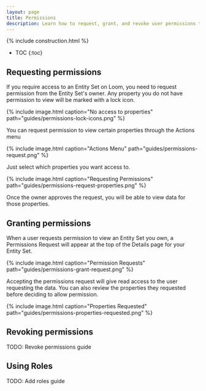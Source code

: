```yaml
---
layout: page
title: Permissions
description: Learn how to request, grant, and revoke user permissions to your dataset. Simplify user permissions with roles.
---
```


{% include construction.html %}

* TOC
{:toc}

## Requesting permissions

If you require access to an Entity Set on Loom, you need to request permission from the Entity Set's owner. Any property you do not have permission to view will be marked with a lock icon.

{% include image.html caption="No access to properties" path="guides/permissions-lock-icons.png" %}

You can request permission to view certain properties through the Actions menu

{% include image.html caption="Actions Menu" path="guides/permissions-request.png" %}

Just select which properties you want access to.

{% include image.html caption="Requesting Permissions" path="guides/permissions-request-properties.png" %}

Once the owner approves the request, you will be able to view data for those properties.

## Granting permissions

When a user requests permission to view an Entity Set you own, a Permissions Request will appear
at the top of the Details page for your Entity Set.

{% include image.html caption="Permission Requests" path="guides/permissions-grant-request.png" %}

Accepting the permissions request will give read access to the user requesting the data. You can also review the properties they requested before deciding to allow permission.

{% include image.html caption="Properties Requested" path="guides/permissions-properties-requested.png" %}

## Revoking permissions

TODO: Revoke permissions guide

## Using Roles

TODO: Add roles guide
